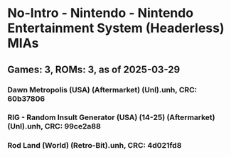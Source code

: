 # No-Intro - Nintendo - Nintendo Entertainment System (Headerless) MIAs
## Games: 3, ROMs: 3, as of 2025-03-29

### Dawn Metropolis (USA) (Aftermarket) (Unl).unh, CRC: 60b37806
### RIG - Random Insult Generator (USA) (14-25) (Aftermarket) (Unl).unh, CRC: 99ce2a88
### Rod Land (World) (Retro-Bit).unh, CRC: 4d021fd8

